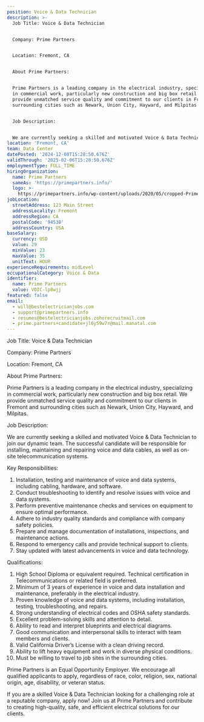 ```yaml
---
position: Voice & Data Technician
description: >-
  Job Title: Voice & Data Technician


  Company: Prime Partners


  Location: Fremont, CA


  About Prime Partners:


  Prime Partners is a leading company in the electrical industry, specializing
  in commercial work, particularly new construction and big box retail. We
  provide unmatched service quality and commitment to our clients in Fremont and
  surrounding cities such as Newark, Union City, Hayward, and Milpitas.


  Job Description:


  We are currently seeking a skilled and motivated Voice & Data Technician to...
location: 'Fremont, CA'
team: Data Center
datePosted: '2024-12-08T15:28:50.676Z'
validThrough: '2025-02-06T15:28:50.676Z'
employmentType: FULL_TIME
hiringOrganization:
  name: Prime Partners
  sameAs: 'https://primepartners.info/'
  logo: >-
    https://primepartners.info/wp-content/uploads/2020/05/cropped-Prime-Partners-Logo-NO-BG-1-1.png
jobLocation:
  streetAddress: 123 Main Street
  addressLocality: Fremont
  addressRegion: CA
  postalCode: '94538'
  addressCountry: USA
baseSalary:
  currency: USD
  value: 29
  minValue: 23
  maxValue: 35
  unitText: HOUR
experienceRequirements: midLevel
occupationalCategory: Voice & Data
identifier:
  name: Prime Partners
  value: VOIC-lp8wjj
featured: false
email:
  - will@bestelectricianjobs.com
  - support@primepartners.info
  - resumes@bestelectricianjobs.zohorecruitmail.com
  - prime.partners+candidate+jl6y59w7r@mail.manatal.com
---
```




Job Title: Voice & Data Technician

Company: Prime Partners

Location: Fremont, CA

About Prime Partners:

Prime Partners is a leading company in the electrical industry, specializing in commercial work, particularly new construction and big box retail. We provide unmatched service quality and commitment to our clients in Fremont and surrounding cities such as Newark, Union City, Hayward, and Milpitas.

Job Description:

We are currently seeking a skilled and motivated Voice & Data Technician to join our dynamic team. The successful candidate will be responsible for installing, maintaining and repairing voice and data cables, as well as on-site telecommunication systems. 

Key Responsibilities:

1. Installation, testing and maintenance of voice and data systems, including cabling, hardware, and software.
2. Conduct troubleshooting to identify and resolve issues with voice and data systems.
3. Perform preventive maintenance checks and services on equipment to ensure optimal performance.
4. Adhere to industry quality standards and compliance with company safety policies.
5. Prepare and manage documentation of installations, inspections, and maintenance actions.
6. Respond to emergency calls and provide technical support to clients.
7. Stay updated with latest advancements in voice and data technology.

Qualifications:

1. High School Diploma or equivalent required. Technical certification in Telecommunications or related field is preferred.
2. Minimum of 3 years of experience in voice and data installation and maintenance, preferably in the electrical industry.
3. Proven knowledge of voice and data systems, including installation, testing, troubleshooting, and repairs.
4. Strong understanding of electrical codes and OSHA safety standards.
5. Excellent problem-solving skills and attention to detail.
6. Ability to read and interpret blueprints and electrical diagrams.
7. Good communication and interpersonal skills to interact with team members and clients.
8. Valid California Driver’s License with a clean driving record.
9. Ability to lift heavy equipment and work in diverse physical conditions.
10. Must be willing to travel to job sites in the surrounding cities.

Prime Partners is an Equal Opportunity Employer. We encourage all qualified applicants to apply, regardless of race, color, religion, sex, national origin, age, disability, or veteran status.
  
If you are a skilled Voice & Data Technician looking for a challenging role at a reputable company, apply now! Join us at Prime Partners and contribute to creating high-quality, safe, and efficient electrical solutions for our clients.